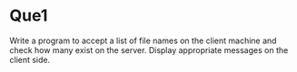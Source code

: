 # Que1

Write a program to accept a list of file names on the client machine and check how many exist on the server. Display appropriate messages on the client side.